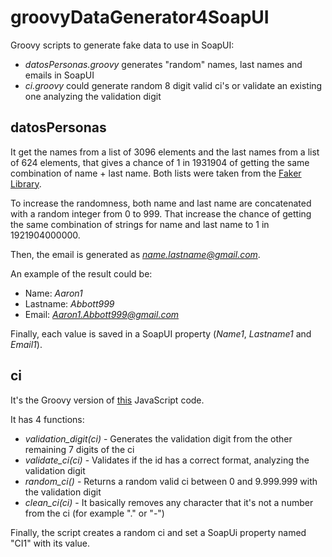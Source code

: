 # groovyDataGenerator4SoapUI
Groovy scripts to generate fake data to use in SoapUI:

- *datosPersonas.groovy* generates "random" names, last names and emails in SoapUI
- *ci.groovy* could generate random 8 digit valid ci's or validate an existing one analyzing the validation digit

## datosPersonas

It get the names from a list of 3096 elements and the last names from a list of 624 elements, that gives a chance of 1 in 1931904 of getting the same combination of name + last name. Both lists were taken from the [Faker Library](https://github.com/peterdb/faker).

To increase the randomness, both name and last name are concatenated with a random integer from 0 to 999. That increase the chance of getting the same combination of strings for name and last name to 1 in 1921904000000.

Then, the email is generated as *name.lastname@gmail.com*.

An example of the result could be:

- Name: *Aaron1*
- Lastname: *Abbott999*
- Email: *Aaron1.Abbott999@gmail.com*

Finally, each value is saved in a SoapUI property (*Name1*, *Lastname1* and *Email1*).

## ci

It's the Groovy version of [this](https://github.com/picandocodigo/ci_js) JavaScript code.

It has 4 functions:

- *validation_digit(ci)* \- Generates the validation digit from the other remaining 7 digits of the ci
- *validate_ci(ci)* \- Validates if the id has a correct format, analyzing the validation digit
- *random_ci()* \- Returns a random valid ci between 0 and 9.999.999 with the validation digit
- *clean_ci(ci)* \- It basically removes any character that it's not a number from the ci (for example "." or "-")

Finally, the script creates a random ci and set a SoapUi property named "CI1" with its value.
